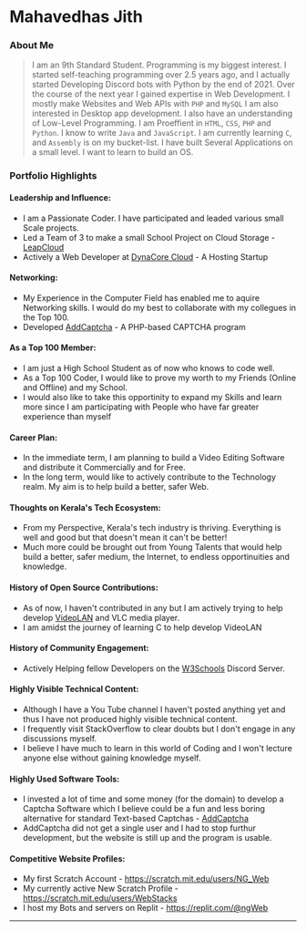 # Mahavedhas Jith

### About Me

> I am an 9th Standard Student. Programming is my biggest interest. I started self-teaching programming over 2.5 years ago, and I actually started Developing Discord bots with Python by the end of 2021. Over the course of the next year I gained expertise in Web Development. I mostly make Websites and Web APIs with `PHP` and `MySQL` I am also interested in Desktop app development. I also have an understanding of Low-Level Programming. I am Proeffient in `HTML`, `CSS`, `PHP` and `Python`. I know to write `Java` and `JavaScript`. I am currently learning `C`, and `Assembly` is on my bucket-list. I have built Several Applications on a small level. I want to learn to build an OS.


### Portfolio Highlights



#### Leadership and Influence:

- I am a Passionate Coder. I have participated and leaded various small Scale projects.
- Led a Team of 3 to make a small School Project on Cloud Storage - [LeapCloud](https://leapcloud.ngweb.repl.co)
- Actively a Web Developer at [DynaCore Cloud](https://billing.dynacore.cloud) - A Hosting Startup

#### Networking:

- My Experience in the Computer Field has enabled me to aquire Networking skills. I would do my best to collaborate with my collegues in the Top 100.
- Developed [AddCaptcha](http://addcaptcha.in) - A PHP-based CAPTCHA program

#### As a Top 100 Member:

- I am just a High School Student as of now who knows to code well.
- As a Top 100 Coder, I would like to prove my worth to my Friends (Online and Offline) and my School.
- I would also like to take this opportinity to expand my Skills and learn more since I am participating with People who have far greater experience than myself

#### Career Plan:

- In the immediate term, I am planning to build a Video Editing Software and distribute it Commercially and for Free.
- In the long term, would like to actively contribute to the Technology realm. My aim is to help build a better, safer Web.

#### Thoughts on Kerala's Tech Ecosystem:

- From my Perspective, Kerala's tech industry is thriving. Everything is well and good but that doesn't mean it can't be better!
- Much more could be brought out from Young Talents that would help build a better, safer medium, the Internet, to endless opportinuities and knowledge.

#### History of Open Source Contributions:

- As of now, I haven't contributed in any but I am actively trying to help develop [VideoLAN](https://videolan.org) and VLC media player.
- I am amidst the journey of learning C to help develop VideoLAN

#### History of Community Engagement:

- Actively Helping fellow Developers on the [W3Schools](https://discord.gg/w3schools) Discord Server.

#### Highly Visible Technical Content:

- Although I have a You Tube channel I haven't posted anything yet and thus I have not produced highly visible technical content.
- I frequently visit StackOverflow to clear doubts but I don't engage in any discussions myself.
- I believe I have much to learn in this world of Coding and I won't lecture anyone else without gaining knowledge myself.

#### Highly Used Software Tools:

- I invested a lot of time and some money (for the domain) to develop a Captcha Software which I believe could be a fun and less boring alternative for standard Text-based Captchas - [AddCaptcha](http://addcaptcha.in)
- AddCaptcha did not get a single user and I had to stop furthur development, but the website is still up and the program is usable.

#### Competitive Website Profiles:

- My first Scratch Account - https://scratch.mit.edu/users/NG_Web
- My currently active New Scratch Profile - https://scratch.mit.edu/users/WebStacks
- I host my Bots and servers on Replit - https://replit.com/@ngWeb

---
